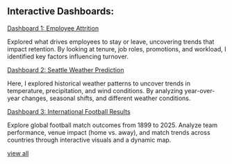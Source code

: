 ## Interactive Dashboards:

[Dashboard 1: Employee Attrition](https://public.tableau.com/app/profile/jamleck.mwaniki/viz/EmployeeAttritionDashboard_17406360512570/employeeattritiondashboard)

Explored what drives employees to stay or leave, uncovering trends that impact retention. By looking at tenure, job roles, promotions, and workload, I identified key factors influencing turnover.

[Dashboard 2: Seattle Weather Prediction](https://public.tableau.com/app/profile/jamleck.mwaniki/viz/SeattleweatherPrediction/SeattleWeatherPredictionDashboard)

Here, I explored historical weather patterns to uncover trends in temperature, precipitation, and wind conditions. By analyzing year-over-year changes, seasonal shifts, and different weather conditions.

[Dashboard 3: International Football Results](https://public.tableau.com/app/profile/jamleck.mwaniki/viz/InternationalFootballResults_17422213878050/InternationalFootallResults)

Explore global football match outcomes from 1899 to 2025. Analyze team performance, venue impact (home vs. away), and match trends across countries through interactive visuals and a dynamic map.

[view all](https://public.tableau.com/app/profile/jamleck.mwaniki/vizzes)
